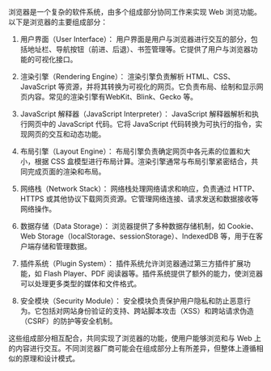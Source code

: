 浏览器是一个复杂的软件系统，由多个组成部分协同工作来实现 Web 浏览功能。以下是浏览器的主要组成部分：

1. 用户界面（User Interface）：
   用户界面是用户与浏览器进行交互的部分，包括地址栏、导航按钮（前进、后退）、书签管理等。它提供了用户与浏览器功能的可视化接口。

2. 渲染引擎（Rendering Engine）：
   渲染引擎负责解析 HTML、CSS、JavaScript 等资源，并将其转换为可视化的网页。它负责布局、绘制和显示网页内容。常见的渲染引擎有WebKit、Blink、Gecko 等。

3. JavaScript 解释器（JavaScript Interpreter）：
   JavaScript 解释器解析和执行网页中的 JavaScript 代码。它将 JavaScript 代码转换为可执行的指令，实现网页的交互和动态功能。

4. 布局引擎（Layout Engine）：
   布局引擎负责确定网页中各元素的位置和大小，根据 CSS 盒模型进行布局计算。渲染引擎通常与布局引擎紧密结合，共同完成页面的渲染和布局。

5. 网络栈（Network Stack）：
   网络栈处理网络请求和响应，负责通过 HTTP、HTTPS 或其他协议下载网页资源。它管理网络连接、请求发送和数据接收等网络操作。

6. 数据存储（Data Storage）：
   浏览器提供了多种数据存储机制，如 Cookie、Web Storage（localStorage、sessionStorage）、IndexedDB 等，用于在客户端存储和管理数据。

7. 插件系统（Plugin System）：
   插件系统允许浏览器通过第三方插件扩展功能，如 Flash Player、PDF 阅读器等。插件系统提供了额外的能力，使浏览器可以处理更多类型的媒体和文件格式。

8. 安全模块（Security Module）：
   安全模块负责保护用户隐私和防止恶意行为。它包括对网站身份验证的支持、跨站脚本攻击（XSS）和跨站请求伪造（CSRF）的防护等安全机制。

这些组成部分相互配合，共同实现了浏览器的功能，使用户能够浏览和与 Web 上的内容进行交互。不同浏览器厂商可能会在组成部分上有所差异，但整体上遵循相似的原理和设计模式。